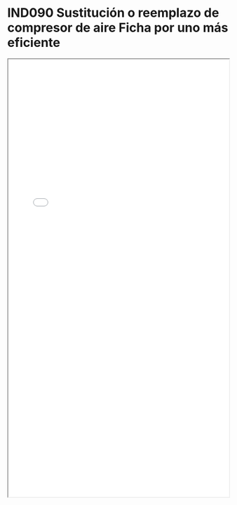 
# IND090  Sustitución o reemplazo de compresor de aire Ficha por uno más eficiente

<iframe src="../IND090  Sustitución o reemplazo de compresor de aire Ficha por uno más eficiente.pdf" width="100%" height="1000px"></iframe>

